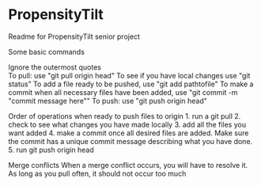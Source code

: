 # PropensityTilt

Readme for PropensityTilt senior project 

Some basic commands 

Ignore the outermost quotes <br>
To pull: use "git pull origin head" 
To see if you have local changes use "git status" 
To add a file ready to be pushed, use "git add pathtofile" 
To make a commit when all necessary files have been added, use "git commit -m "commit message here"" 
To push: use "git push origin head" 

Order of operations when ready to push files to origin
	1. run a git pull
	2. check to see what changes you have made locally
	3. add all the files you want added
	4. make a commit once all desired files are added. Make sure the commit has a unique commit message describing what you have done.
	5. run git push origin head
	
Merge conflicts
When a merge conflict occurs, you will have to resolve it.
As long as you pull often, it should not occur too much